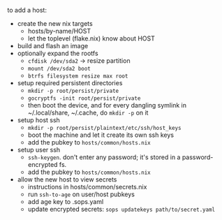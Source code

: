 to add a host:
- create the new nix targets
  - hosts/by-name/HOST
  - let the toplevel (flake.nix) know about HOST
- build and flash an image
- optionally expand the rootfs
  - `cfdisk /dev/sda2` -> resize partition
  - `mount /dev/sda2 boot`
  - `btrfs filesystem resize max root`
- setup required persistent directories
  - `mkdir -p root/persist/private`
  - `gocryptfs -init root/persist/private`
  - then boot the device, and for every dangling symlink in ~/.local/share, ~/.cache, do `mkdir -p` on it
- setup host ssh
  - `mkdir -p root/persist/plaintext/etc/ssh/host_keys`
  - boot the machine and let it create its own ssh keys
  - add the pubkey to `hosts/common/hosts.nix`
- setup user ssh
  - `ssh-keygen`. don't enter any password; it's stored in a password-encrypted fs.
  - add the pubkey to `hosts/common/hosts.nix`
- allow the new host to view secrets
  - instructions in hosts/common/secrets.nix
  - run `ssh-to-age` on user/host pubkeys
  - add age key to .sops.yaml
  - update encrypted secrets: `sops updatekeys path/to/secret.yaml`
